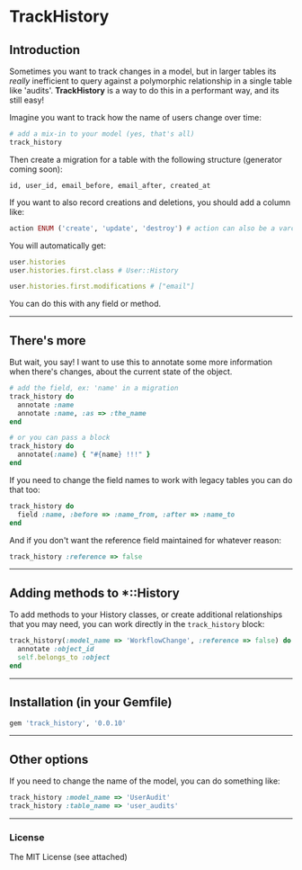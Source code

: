 # TrackHistory

## Introduction

Sometimes you want to track changes in a model, but in larger tables its _really_ inefficient to query against a polymorphic relationship in a single table like 'audits'.  __TrackHistory__ is a way to do this in a performant way, and its still easy!

Imagine you want to track how the name of users change over time:

``` ruby
# add a mix-in to your model (yes, that's all)
track_history
```

Then create a migration for a table with the following structure (generator coming soon):

    id, user_id, email_before, email_after, created_at

If you want to also record creations and deletions, you should add a column like:

``` ruby
action ENUM ('create', 'update', 'destroy') # action can also be a varchar
```

You will automatically get:

``` ruby
user.histories
user.histories.first.class # User::History

user.histories.first.modifications # ["email"]
```

You can do this with any field or method.

---

## There's more

But wait, you say!  I want to use this to annotate some more information when there's changes, about the current state of the object.

``` ruby
# add the field, ex: 'name' in a migration
track_history do
  annotate :name
  annotate :name, :as => :the_name
end

# or you can pass a block
track_history do
  annotate(:name) { "#{name} !!!" }
end
```

If you need to change the field names to work with legacy tables you can do that too:

``` ruby
track_history do
  field :name, :before => :name_from, :after => :name_to
end
```

And if you don't want the reference field maintained for whatever reason:

``` ruby
track_history :reference => false
```

---

## Adding methods to *::History

To add methods to your History classes, or create additional relationships that you may need, you can work directly in the `track_history` block:

``` ruby
track_history(:model_name => 'WorkflowChange', :reference => false) do
  annotate :object_id
  self.belongs_to :object
end
```

---

## Installation (in your Gemfile)

``` ruby
gem 'track_history', '0.0.10'
```

---

## Other options

If you need to change the name of the model, you can do something like:

``` ruby
track_history :model_name => 'UserAudit'
track_history :table_name => 'user_audits'
```

---

### License

The MIT License (see attached)
